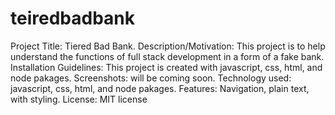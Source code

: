 # teiredbadbank
Project Title: Tiered Bad Bank.
Description/Motivation:  This project is to help understand the functions of full stack development in a form of a fake bank. 
Installation Guidelines: This project is created with javascript, css, html, and node pakages.
Screenshots: will be coming soon.
Technology used: javascript, css, html, and node pakages. 
Features: Navigation, plain text, with styling.
License: MIT license
